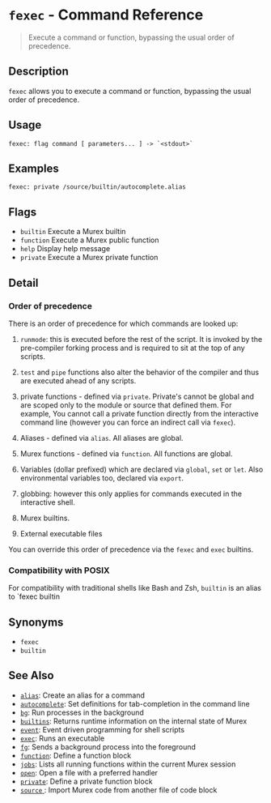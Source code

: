 # `fexec` - Command Reference

> Execute a command or function, bypassing the usual order of precedence.

## Description

`fexec` allows you to execute a command or function, bypassing the usual order
of precedence.

## Usage

    fexec: flag command [ parameters... ] -> `<stdout>`

## Examples

    fexec: private /source/builtin/autocomplete.alias

## Flags

- `builtin`
  Execute a Murex builtin
- `function`
  Execute a Murex public function
- `help`
  Display help message
- `private`
  Execute a Murex private function

## Detail

### Order of precedence

There is an order of precedence for which commands are looked up:

1. `runmode`: this is executed before the rest of the script. It is invoked by
   the pre-compiler forking process and is required to sit at the top of any
   scripts.

1. `test` and `pipe` functions also alter the behavior of the compiler and thus
   are executed ahead of any scripts.

1. private functions - defined via `private`. Private's cannot be global and
   are scoped only to the module or source that defined them. For example, You
   cannot call a private function directly from the interactive command line
   (however you can force an indirect call via `fexec`).

1. Aliases - defined via `alias`. All aliases are global.

1. Murex functions - defined via `function`. All functions are global.

1. Variables (dollar prefixed) which are declared via `global`, `set` or `let`.
   Also environmental variables too, declared via `export`.

1. globbing: however this only applies for commands executed in the interactive
   shell.

1. Murex builtins.

1. External executable files

You can override this order of precedence via the `fexec` and `exec` builtins.

### Compatibility with POSIX

For compatibility with traditional shells like Bash and Zsh, `builtin` is an
alias to `fexec builtin

## Synonyms

- `fexec`
- `builtin`

## See Also

- [`alias`](../commands/alias.md):
  Create an alias for a command
- [`autocomplete`](../commands/autocomplete.md):
  Set definitions for tab-completion in the command line
- [`bg`](../commands/bg.md):
  Run processes in the background
- [`builtins`](../commands/runtime.md):
  Returns runtime information on the internal state of Murex
- [`event`](../commands/event.md):
  Event driven programming for shell scripts
- [`exec`](../commands/exec.md):
  Runs an executable
- [`fg`](../commands/fg.md):
  Sends a background process into the foreground
- [`function`](../commands/function.md):
  Define a function block
- [`jobs`](../commands/fid-list.md):
  Lists all running functions within the current Murex session
- [`open`](../commands/open.md):
  Open a file with a preferred handler
- [`private`](../commands/private.md):
  Define a private function block
- [`source` ](../commands/source.md):
  Import Murex code from another file of code block
